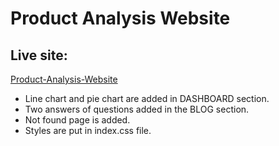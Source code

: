 # Product Analysis Website

## Live site:
[Product-Analysis-Website](https://github.com/facebook/create-react-app)

* Line chart and pie chart are added in DASHBOARD section.
* Two answers of questions added in the BLOG section.
* Not found page is added. 
* Styles are put in index.css file.

